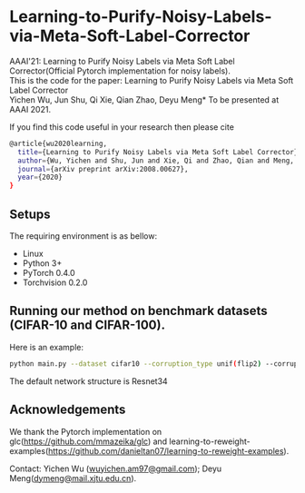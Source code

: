 # Learning-to-Purify-Noisy-Labels-via-Meta-Soft-Label-Corrector
AAAI'21: Learning to Purify Noisy Labels via Meta Soft Label Corrector(Official Pytorch implementation for noisy labels).  
This is the code for the paper: Learning to Purify Noisy Labels via Meta Soft Label Corrector  
Yichen Wu, Jun Shu, Qi Xie, Qian Zhao, Deyu Meng* To be presented at AAAI 2021.


If you find this code useful in your research then please cite  
```bash
@article{wu2020learning,
  title={Learning to Purify Noisy Labels via Meta Soft Label Corrector},
  author={Wu, Yichen and Shu, Jun and Xie, Qi and Zhao, Qian and Meng, Deyu},
  journal={arXiv preprint arXiv:2008.00627},
  year={2020}
}
``` 


## Setups
The requiring environment is as bellow:  

- Linux 
- Python 3+
- PyTorch 0.4.0 
- Torchvision 0.2.0


## Running our method on benchmark datasets (CIFAR-10 and CIFAR-100).
Here is an example:
```bash
python main.py --dataset cifar10 --corruption_type unif(flip2) --corruption_prob 0.6
```

The default network structure is Resnet34



## Acknowledgements
We thank the Pytorch implementation on glc(https://github.com/mmazeika/glc) and learning-to-reweight-examples(https://github.com/danieltan07/learning-to-reweight-examples).


Contact: Yichen Wu (wuyichen.am97@gmail.com); Deyu Meng(dymeng@mail.xjtu.edu.cn).
